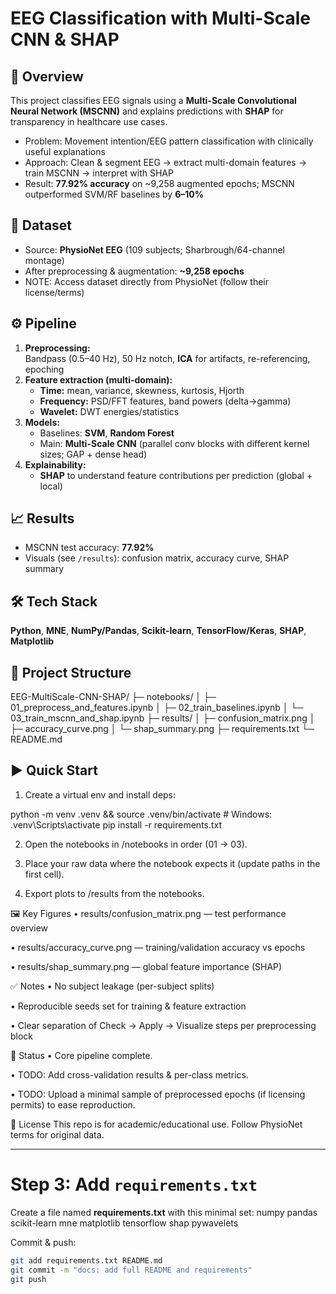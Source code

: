# EEG Classification with Multi-Scale CNN & SHAP

## 📌 Overview
This project classifies EEG signals using a **Multi-Scale Convolutional Neural Network (MSCNN)** and explains predictions with **SHAP** for transparency in healthcare use cases.

- Problem: Movement intention/EEG pattern classification with clinically useful explanations  
- Approach: Clean & segment EEG → extract multi-domain features → train MSCNN → interpret with SHAP  
- Result: **77.92% accuracy** on ~9,258 augmented epochs; MSCNN outperformed SVM/RF baselines by **6–10%**

## 🧠 Dataset
- Source: **PhysioNet EEG** (109 subjects; Sharbrough/64-channel montage)  
- After preprocessing & augmentation: **~9,258 epochs**  
- NOTE: Access dataset directly from PhysioNet (follow their license/terms)

## ⚙️ Pipeline
1. **Preprocessing:**  
   Bandpass (0.5–40 Hz), 50 Hz notch, **ICA** for artifacts, re-referencing, epoching  
2. **Feature extraction (multi-domain):**  
   - **Time:** mean, variance, skewness, kurtosis, Hjorth  
   - **Frequency:** PSD/FFT features, band powers (delta→gamma)  
   - **Wavelet:** DWT energies/statistics  
3. **Models:**  
   - Baselines: **SVM**, **Random Forest**  
   - Main: **Multi-Scale CNN** (parallel conv blocks with different kernel sizes; GAP + dense head)  
4. **Explainability:**  
   - **SHAP** to understand feature contributions per prediction (global + local)

## 📈 Results
- MSCNN test accuracy: **77.92%**  
- Visuals (see `/results`): confusion matrix, accuracy curve, SHAP summary

## 🛠 Tech Stack
**Python**, **MNE**, **NumPy/Pandas**, **Scikit-learn**, **TensorFlow/Keras**, **SHAP**, **Matplotlib**

## 📂 Project Structure

EEG-MultiScale-CNN-SHAP/
├─ notebooks/
│ ├─ 01_preprocess_and_features.ipynb
│ ├─ 02_train_baselines.ipynb
│ └─ 03_train_mscnn_and_shap.ipynb
├─ results/
│ ├─ confusion_matrix.png
│ ├─ accuracy_curve.png
│ └─ shap_summary.png
├─ requirements.txt
└─ README.md

## ▶️ Quick Start
1) Create a virtual env and install deps:

python -m venv .venv && source .venv/bin/activate  # Windows: .venv\Scripts\activate
pip install -r requirements.txt

2) Open the notebooks in /notebooks in order (01 → 03).

3) Place your raw data where the notebook expects it (update paths in the first cell).

4) Export plots to /results from the notebooks.

🖼 Key Figures
• results/confusion_matrix.png — test performance overview

• results/accuracy_curve.png — training/validation accuracy vs epochs

• results/shap_summary.png — global feature importance (SHAP)

✅ Notes
• No subject leakage (per-subject splits)

• Reproducible seeds set for training & feature extraction

• Clear separation of Check → Apply → Visualize steps per preprocessing block

📢 Status
• Core pipeline complete.

• TODO: Add cross-validation results & per-class metrics.

• TODO: Upload a minimal sample of preprocessed epochs (if licensing permits) to ease reproduction.

📜 License
This repo is for academic/educational use. Follow PhysioNet terms for original data.

---

# Step 3: Add `requirements.txt`

Create a file named **requirements.txt** with this minimal set:
numpy
pandas
scikit-learn
mne
matplotlib
tensorflow
shap
pywavelets


Commit & push:
```bash
git add requirements.txt README.md
git commit -m "docs: add full README and requirements"
git push


